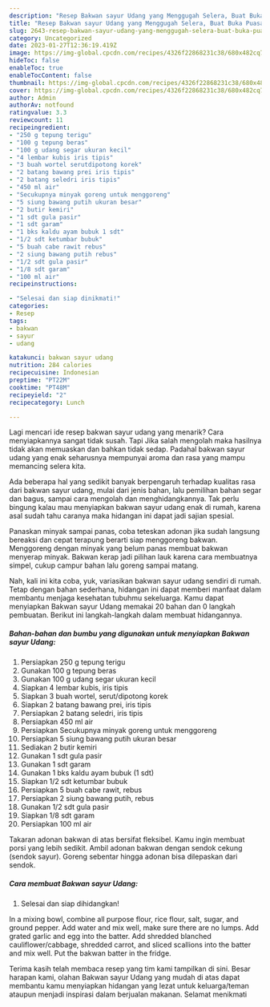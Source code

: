 ```yaml
---
description: "Resep Bakwan sayur Udang yang Menggugah Selera, Buat Buka Puasa Bisa Manjain Lidah"
title: "Resep Bakwan sayur Udang yang Menggugah Selera, Buat Buka Puasa Bisa Manjain Lidah"
slug: 2643-resep-bakwan-sayur-udang-yang-menggugah-selera-buat-buka-puasa-bisa-manjain-lidah
category: Uncategorized
date: 2023-01-27T12:36:19.419Z
image: https://img-global.cpcdn.com/recipes/4326f22868231c38/680x482cq70/bakwan-sayur-udang-foto-resep-utama.jpg
hideToc: false
enableToc: true
enableTocContent: false
thumbnail: https://img-global.cpcdn.com/recipes/4326f22868231c38/680x482cq70/bakwan-sayur-udang-foto-resep-utama.jpg
cover: https://img-global.cpcdn.com/recipes/4326f22868231c38/680x482cq70/bakwan-sayur-udang-foto-resep-utama.jpg
author: Admin
authorAv: notfound
ratingvalue: 3.3
reviewcount: 11
recipeingredient:
- "250 g tepung terigu"
- "100 g tepung beras"
- "100 g udang segar ukuran kecil"
- "4 lembar kubis iris tipis"
- "3 buah wortel serutdipotong korek"
- "2 batang bawang prei iris tipis"
- "2 batang seledri iris tipis"
- "450 ml air"
- "Secukupnya minyak goreng untuk menggoreng"
- "5 siung bawang putih ukuran besar"
- "2 butir kemiri"
- "1 sdt gula pasir"
- "1 sdt garam"
- "1 bks kaldu ayam bubuk 1 sdt"
- "1/2 sdt ketumbar bubuk"
- "5 buah cabe rawit rebus"
- "2 siung bawang putih rebus"
- "1/2 sdt gula pasir"
- "1/8 sdt garam"
- "100 ml air"
recipeinstructions:

- "Selesai dan siap dinikmati!"
categories:
- Resep
tags:
- bakwan
- sayur
- udang

katakunci: bakwan sayur udang 
nutrition: 284 calories
recipecuisine: Indonesian
preptime: "PT22M"
cooktime: "PT48M"
recipeyield: "2"
recipecategory: Lunch

---
```



Lagi mencari ide resep bakwan sayur udang yang menarik? Cara menyiapkannya sangat tidak susah. Tapi Jika salah mengolah maka hasilnya tidak akan memuaskan dan bahkan tidak sedap. Padahal bakwan sayur udang yang enak seharusnya mempunyai aroma dan rasa yang mampu memancing selera kita.


Ada beberapa hal yang sedikit banyak berpengaruh terhadap kualitas rasa dari bakwan sayur udang, mulai dari jenis bahan, lalu pemilihan bahan segar dan bagus, sampai cara mengolah dan menghidangkannya. Tak perlu bingung kalau mau menyiapkan bakwan sayur udang enak di rumah, karena asal sudah tahu caranya maka hidangan ini dapat jadi sajian spesial.

Panaskan minyak sampai panas, coba teteskan adonan jika sudah langsung bereaksi dan cepat terapung berarti siap menggoreng bakwan. Menggoreng dengan minyak yang belum panas membuat bakwan menyerap minyak. Bakwan kerap jadi pilihan lauk karena cara membuatnya simpel, cukup campur bahan lalu goreng sampai matang.


Nah, kali ini kita coba, yuk, variasikan bakwan sayur udang sendiri di rumah. Tetap dengan bahan sederhana, hidangan ini dapat memberi manfaat dalam membantu menjaga kesehatan tubuhmu sekeluarga. Kamu dapat menyiapkan Bakwan sayur Udang memakai 20 bahan dan 0 langkah pembuatan. Berikut ini langkah-langkah dalam membuat hidangannya.

<!--inarticleads1-->

##### Bahan-bahan dan bumbu yang digunakan untuk menyiapkan Bakwan sayur Udang:

1. Persiapkan 250 g tepung terigu
1. Gunakan 100 g tepung beras
1. Gunakan 100 g udang segar ukuran kecil
1. Siapkan 4 lembar kubis, iris tipis
1. Siapkan 3 buah wortel, serut/dipotong korek
1. Siapkan 2 batang bawang prei, iris tipis
1. Persiapkan 2 batang seledri, iris tipis
1. Persiapkan 450 ml air
1. Persiapkan Secukupnya minyak goreng untuk menggoreng
1. Persiapkan 5 siung bawang putih ukuran besar
1. Sediakan 2 butir kemiri
1. Gunakan 1 sdt gula pasir
1. Gunakan 1 sdt garam
1. Gunakan 1 bks kaldu ayam bubuk (1 sdt)
1. Siapkan 1/2 sdt ketumbar bubuk
1. Persiapkan 5 buah cabe rawit, rebus
1. Persiapkan 2 siung bawang putih, rebus
1. Gunakan 1/2 sdt gula pasir
1. Siapkan 1/8 sdt garam
1. Persiapkan 100 ml air


Takaran adonan bakwan di atas bersifat fleksibel. Kamu ingin membuat porsi yang lebih sedikit. Ambil adonan bakwan dengan sendok cekung (sendok sayur). Goreng sebentar hingga adonan bisa dilepaskan dari sendok. 

<!--inarticleads2-->

##### Cara membuat Bakwan sayur Udang:


1. Selesai dan siap dihidangkan!

In a mixing bowl, combine all purpose flour, rice flour, salt, sugar, and ground pepper. Add water and mix well, make sure there are no lumps. Add grated garlic and egg into the batter. Add shredded blanched cauliflower/cabbage, shredded carrot, and sliced scallions into the batter and mix well. Put the bakwan batter in the fridge. 

Terima kasih telah membaca resep yang tim kami tampilkan di sini. Besar harapan kami, olahan Bakwan sayur Udang yang mudah di atas dapat membantu kamu menyiapkan hidangan yang lezat untuk keluarga/teman ataupun menjadi inspirasi dalam berjualan makanan. Selamat menikmati
